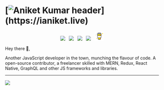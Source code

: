 <!-- <p align="center">
  <img src="/icon/Logo.png">
</p> -->
# [![Aniket Kumar header]('https://raw.githubusercontent.com/ani4aniket/ani4aniket/master/icon/Cover.png')](https://ianiket.live)
<p align='center'>
<a href="https://www.linkedin.com/in/ani4aniket/"><img height="30" src="https://raw.githubusercontent.com/ani4aniket/ani4aniket/master/icon/linkedin.png"></a>&nbsp;&nbsp;
<a href="https://twitter/ani4aniket"><img height="30" src="https://raw.githubusercontent.com/ani4aniket/ani4aniket/master/icon/twitter.png"></a>&nbsp;&nbsp;
<a href="https://facebook/ani4aniket"><img height="30" src="https://raw.githubusercontent.com/ani4aniket/ani4aniket/master/icon/facebook.png"></a>&nbsp;&nbsp;
<a href="https://instagram/ani4aniket"><img height="30" src="https://raw.githubusercontent.com/ani4aniket/ani4aniket/master/icon/instagram.jpg"></a>&nbsp;&nbsp;
<a href="https://www.buymeacoffee.com/ani4aniket"><img height="30" src="https://raw.githubusercontent.com/ani4aniket/ani4aniket/master/icon/by-me-a-coffee.png"></a>
</p>

Hey there 👋,

Another JavaScript developer in the town, munching the flavour of code. A open-source contributor, a freelancer skilled with MERN, Redux, React Native, GraphQL and other JS frameworks and libraries.
 
 ---

<p align='left'>
<img align='center' src="https://visitor-badge.glitch.me/badge?page_id=ani4aniket.visitor-badge">
 <p/>


